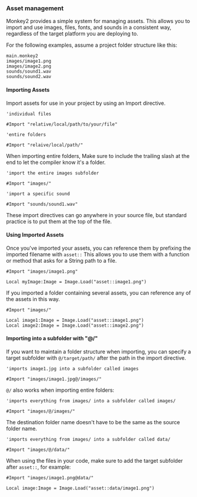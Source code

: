 ### Asset management

Monkey2 provides a simple system for managing assets. This allows you to import and use images, files, fonts, and sounds in a consistent way, regardless of the target platform you are deploying to.

For the following examples, assume a project folder structure like this:

```
main.monkey2
images/image1.png
images/image2.png
sounds/sound1.wav
sounds/sound2.wav
```

#### Importing Assets

Import assets for use in your project by using an Import directive.

```
'individual files

#Import "relative/local/path/to/your/file"

'entire folders

#Import "relaive/local/path/"
```

When importing entire folders, Make sure to include the trailing slash at the end to let the compiler know it's a folder.

```
'import the entire images subfolder

#Import "images/"

'import a specific sound

#Import "sounds/sound1.wav"
```

These import directives can go anywhere in your source file, but standard practice is to put them at the top of the file.

#### Using Imported Assets

Once you've imported your assets, you can reference them by prefixing the imported filename with `asset::`
This allows you to use them with a function or method that asks for a String path to a file.

```
#Import "images/image1.png"

Local myImage:Image = Image.Load("asset::image1.png")
```

If you imported a folder containing several assets, you can reference any of the assets in this way.

```
#Import "images/"

Local image1:Image = Image.Load("asset::image1.png")
Local image2:Image = Image.Load("asset::image2.png")

```


#### Importing into a subfolder with "@/"

If you want to maintain a folder structure when importing, you can specify a target subfolder with `@/target/path/` after the path in the import directive.

```
'imports image1.jpg into a subfolder called images

#Import "images/image1.jpg@/images/"
```

`@/` also works when importing entire folders:

```
'imports everything from images/ into a subfolder called images/

#Import "images/@/images/"
```

The destination folder name doesn't have to be the same as the source folder name.
```
'imports everything from images/ into a subfolder called data/

#Import "images/@/data/"
```

When using the files in your code, make sure to add the target subfolder after `asset::`, for example:

```
#Import "images/image1.png@data/"

Local image:Image = Image.Load("asset::data/image1.png")
```
